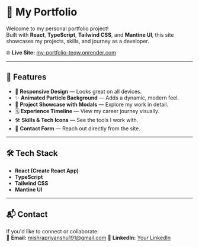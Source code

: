 # 💼 My Portfolio

Welcome to my personal portfolio project!  
Built with **React**, **TypeScript**, **Tailwind CSS**, and **Mantine UI**, this site showcases my projects, skills, and journey as a developer.  

🌐 **Live Site:** [my-portfolio-teqw.onrender.com](https://my-portfolio-1at5.onrender.com)

---

## 🚀 Features
- 🎯 **Responsive Design** — Looks great on all devices.
- ✨ **Animated Particle Background** — Adds a dynamic, modern feel.
- 📂 **Project Showcase with Modals** — Explore my work in detail.
- 🗓 **Experience Timeline** — View my career journey visually.
- 🛠 **Skills & Tech Icons** — See the tools I work with.
- 📩 **Contact Form** — Reach out directly from the site.

---

## 🛠 Tech Stack
- **React (Create React App)**
- **TypeScript**
- **Tailwind CSS**
- **Mantine UI**
  
---

## 📬 Contact
If you'd like to connect or collaborate:  
📧 **Email:** mishrapriyanshu191@gmail.com
💼 **LinkedIn:** [Your LinkedIn](http://www.linkedin.com/in/priyanshu-mishra-49b6b6248)

